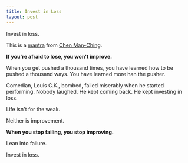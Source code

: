 ```yaml
---
title: Invest in Loss
layout: post
---
```

Invest in loss.

This is a [mantra]({{site.url}}/mantras) from [Chen Man-Ching]({{site.url}}/relax).

**If you're afraid to lose, you won't improve.**

When you get pushed a thousand times, you have learned how to be pushed a thousand ways.  You have learned more han the pusher.

Comedian, Louis C.K., bombed, failed miserably when he started performing. Nobody laughed.  He kept coming back. He kept investing in loss.

Life isn't for the weak.

Neither is improvement.

**When you stop failing,  you stop improving.**

Lean into failure.

Invest in loss.
